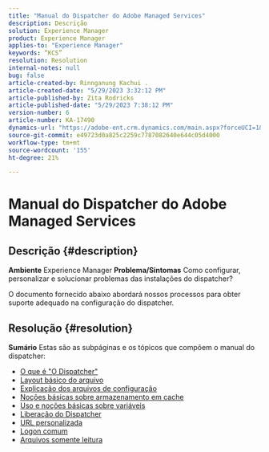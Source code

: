 ```yaml
---
title: "Manual do Dispatcher do Adobe Managed Services"
description: Descrição
solution: Experience Manager
product: Experience Manager
applies-to: "Experience Manager"
keywords: “KCS”
resolution: Resolution
internal-notes: null
bug: false
article-created-by: Rinnganung Kachui .
article-created-date: "5/29/2023 3:32:12 PM"
article-published-by: Zita Rodricks
article-published-date: "5/29/2023 7:38:12 PM"
version-number: 6
article-number: KA-17490
dynamics-url: "https://adobe-ent.crm.dynamics.com/main.aspx?forceUCI=1&pagetype=entityrecord&etn=knowledgearticle&id=15a270fa-35fe-ed11-8f6e-6045bd0063aa"
source-git-commit: e49723d0a825c2259c7787082640e644c05d4000
workflow-type: tm+mt
source-wordcount: '155'
ht-degree: 21%

---
```


# Manual do Dispatcher do Adobe Managed Services

## Descrição {#description}

<b>Ambiente</b>
Experience Manager
<b>Problema/Sintomas</b>
Como configurar, personalizar e solucionar problemas das instalações do dispatcher?

O documento fornecido abaixo abordará nossos processos para obter suporte adequado na configuração do dispatcher.


## Resolução {#resolution}

<b>Sumário</b>
Estas são as subpáginas e os tópicos que compõem o manual do dispatcher:

- [O que é &quot;O Dispatcher&quot;](https://experienceleague.adobe.com/docs/experience-cloud-kcs/kbarticles/KA-17911.html?lang=pt-BR)
- [Layout básico do arquivo](https://experienceleague.adobe.com/docs/experience-cloud-kcs/kbarticles/KA-17502.html?lang=pt-BR)
- [Explicação dos arquivos de configuração](https://experienceleague.adobe.com/docs/experience-cloud-kcs/kbarticles/KA-17477.html?lang=pt-BR)
- [Noções básicas sobre armazenamento em cache](https://experienceleague.adobe.com/docs/experience-cloud-kcs/kbarticles/KA-17912.html%3Flang%3Den)
- [Uso e noções básicas sobre variáveis](https://experienceleague.adobe.com/docs/experience-cloud-kcs/kbarticles/KA-17487.html%3Flang%3Den)
- [Liberação do Dispatcher](https://experienceleague.adobe.com/docs/experience-cloud-kcs/kbarticles/KA-17493.html%3Flang%3Den)
- [URL personalizada](https://experienceleague.adobe.com/docs/experience-cloud-kcs/kbarticles/KA-17463.html?lang=pt-BR)
- [Logon comum](https://experienceleague.adobe.com/docs/experience-cloud-kcs/kbarticles/KA-17914.html%3Flang%3Den)
- [Arquivos somente leitura](https://experienceleague.adobe.com/docs/experience-cloud-kcs/kbarticles/KA-17483.html%3Flang%3Den)

